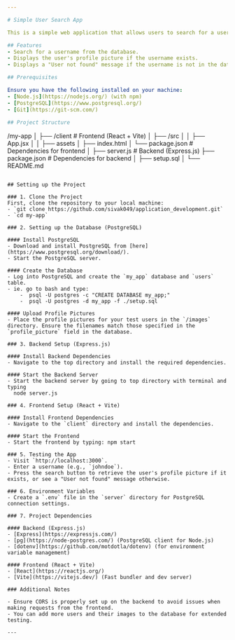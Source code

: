 ```yaml
---

# Simple User Search App

This is a simple web application that allows users to search for a username, retrieve and display the associated profile picture if the user exists, or display a "User not found" message if the user does not exist.

## Features
- Search for a username from the database.
- Displays the user's profile picture if the username exists.
- Displays a "User not found" message if the username is not in the database.

## Prerequisites

Ensure you have the following installed on your machine:
- [Node.js](https://nodejs.org/) (with npm)
- [PostgreSQL](https://www.postgresql.org/)
- [Git](https://git-scm.com/)
  
## Project Structure
```
/my-app
│
├── /client             # Frontend (React + Vite)
│   ├── /src
│   │   ├── App.jsx
│   │   ├── assets
│   ├── index.html
│   └── package.json    # Dependencies for frontend
│
├── server.js             # Backend (Express.js)
├── package.json    # Dependencies for backend
│
├── setup.sql
│
└── README.md
```

## Setting up the Project

### 1. Clone the Project
First, clone the repository to your local machine:
- `git clone https://github.com/sivak049/application_development.git`
- `cd my-app`

### 2. Setting up the Database (PostgreSQL)

#### Install PostgreSQL
- Download and install PostgreSQL from [here](https://www.postgresql.org/download/).
- Start the PostgreSQL server.

#### Create the Database
- Log into PostgreSQL and create the `my_app` database and `users` table.
- ie. go to bash and type:
    -  psql -U postgres -c "CREATE DATABASE my_app;"
    -  psql -U postgres -d my_app -f ./setup.sql

#### Upload Profile Pictures
- Place the profile pictures for your test users in the `/images` directory. Ensure the filenames match those specified in the `profile_picture` field in the database.

### 3. Backend Setup (Express.js)

#### Install Backend Dependencies
- Navigate to the top directory and install the required dependencies.

#### Start the Backend Server
- Start the backend server by going to top directory with terminal and typing
  node server.js

### 4. Frontend Setup (React + Vite)

#### Install Frontend Dependencies
- Navigate to the `client` directory and install the dependencies.

#### Start the Frontend
- Start the frontend by typing: npm start

### 5. Testing the App
- Visit `http://localhost:3000`.
- Enter a username (e.g., `johndoe`).
- Press the search button to retrieve the user's profile picture if it exists, or see a "User not found" message otherwise.

### 6. Environment Variables
- Create a `.env` file in the `server` directory for PostgreSQL connection settings.

### 7. Project Dependencies

#### Backend (Express.js)
- [Express](https://expressjs.com/)
- [pg](https://node-postgres.com/) (PostgreSQL client for Node.js)
- [dotenv](https://github.com/motdotla/dotenv) (for environment variable management)

#### Frontend (React + Vite)
- [React](https://reactjs.org/)
- [Vite](https://vitejs.dev/) (Fast bundler and dev server)

### Additional Notes

- Ensure CORS is properly set up on the backend to avoid issues when making requests from the frontend. 
- You can add more users and their images to the database for extended testing.

---
```

